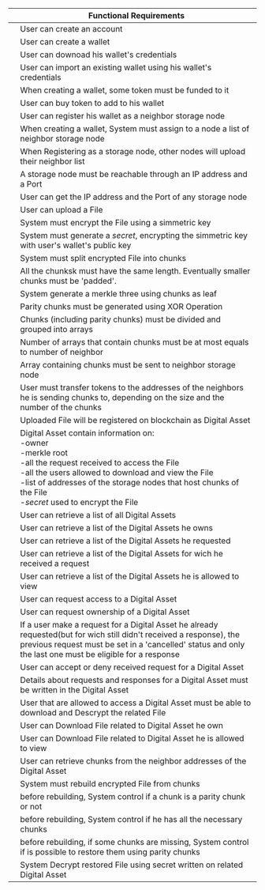 |     | Functional Requirements|
|:---:|----        |
| |User can create an account|
| |User can create a wallet|
| |User can downoad his wallet's credentials|
| |User can import an existing wallet using his wallet's credentials|
| |When creating a wallet, some token must be funded to it|
| |User can buy token to add to his wallet|
| |User can register his wallet as a neighbor storage node|
| |When creating a wallet, System must assign to a node a list of neighbor storage node |
| |When Registering as a storage node, other nodes will upload their neighbor list |
| |A storage node must be reachable through an IP address and a Port|
| |User can get the IP address and the Port of any storage node|
| |User can upload a File|
| |System must encrypt the File using a simmetric key|
| |System must generate a _secret_, encrypting the simmetric key with user's wallet's public key|
| |System must split encrypted File into chunks|
| |All the chunksk must have the same length. Eventually smaller chunks must be 'padded'.|
| |System generate a merkle three using chunks as leaf|
| |Parity chunks must be generated using XOR Operation|
| |Chunks (including parity chunks) must be divided and grouped into arrays|
| |Number of arrays that contain chunks must be at most equals to number of neighbor|
| |Array containing chunks must be sent to neighbor storage node|
| |User must transfer tokens to the addresses of the neighbors he is sending chunks to, depending on the size and the number of the chunks| 
| |Uploaded File will be registered on blockchain as Digital Asset|
| |Digital Asset contain information on: <br> -owner <br>-merkle root <br>-all the request received to access the File <br>-all the users allowed to download and view the File <br>-list of addresses of the storage nodes that host chunks of the File<br>-_secret_ used to encrypt the File|
| |User can retrieve a list of all Digital Assets|
| |User can retrieve a list of the Digital Assets he owns|
| |User can retrieve a list of the Digital Assets he requested|
| |User can retrieve a list of the Digital Assets for wich he received a request|
| |User can retrieve a list of the Digital Assets he is allowed to view|
| |User can request access to a Digital Asset|
| |User can request ownership of a Digital Asset|
| |If a user make a request for a Digital Asset he already requested(but for wich still didn't received a response), the previous request must be set in a 'cancelled' status and only the last one must be eligible for a response|
| |User can accept or deny received request for a Digital Asset|
| |Details about requests and responses for a Digital Asset must be written in the Digital Asset|
| |User that are allowed to access a Digital Asset must be able to download and Descrypt the related File|
| |User can Download File related to Digital Asset he own|
| |User can Download File related to Digital Asset he is allowed to view|
| |User can retrieve chunks from the neighbor addresses of the Digital Asset|
| |System must rebuild encrypted File from chunks|
| |before rebuilding, System control if a chunk is a parity chunk or not|
| |before rebuilding, System control if he has all the necessary chunks|
| |before rebuilding, if some chunks are missing, System control if is possible to restore them using parity chunks|
| |System Decrypt restored File using secret written on related Digital Asset|
